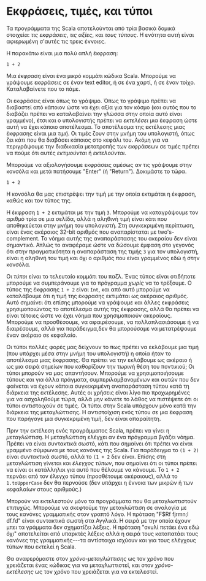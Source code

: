 # Εκφράσεις, τιμές, και τύποι

Τα προγράμματα της Scala αποτελούνται από τρία βασικά δομικά στοιχεία: *τις εκφράσεις*, *τις αξίες*, και *τους τύπους*. Η ενότητα αυτή είναι αφιερωμένη σ'αυτές τις τρεις έννοιες.

Η παρακάτω είναι μια πολύ απλή έκφραση:

```tut:silent:book
1 + 2
```

Μια *έκφραση* είναι ένα μικρό κομμάτι κώδικα Scala. Μπορούμε να γράψουμε εκφράσεις σε έναν text editor, ή σε ένα χαρτί, ή σε έναν τοίχο. Καταλαβαίνετε που το πάμε.

Οι εκφράσεις είναι όπως το γράψιμο. Όπως το γράψιμο πρέπει να διαβαστεί από κάποιον ώστε να έχει αξία για τον κόσμο (και αυτός που το διαβάζει πρέπει να καταλαβαίνει την γλώσσα στην οποία αυτό είναι γραμμένο), έτσι και ο υπολογιστής πρέπει να *εκτελέσει* μια έκφραση ώστε αυτή να έχει κάποιο αποτέλεσμα. Το αποτέλεσμα της εκτέλεσης μιας έκφρασης είναι μια *τιμή*. Οι τιμές ζουν στην μνήμη του υπολογιστή, όπως ζει κάτι που θα διαβάσει κάποιος στο κεφάλι του. Ακόμη για να περιγράψουμε την διαδικασία μετατροπής των εκφράσεων σε τιμές πρέπει να πούμε ότι αυτές *εκτιμούνται* ή *εκτελούνται*.

Μπορούμε να αξιολογήσουμε εκφράσεις αμέσως αν τις γράψουμε στην κονσόλα και μετά πατήσουμε "Enter" (ή "Return"). Δοκιμάστε το τώρα.

```tut:book
1 + 2
```

Η κονσόλα θα μας επιστρέψει την τιμή με την οποία εκτιμάται η έκφραση, καθώς και τον τύπος της.

Η έκφραση `1 + 2` εκτιμάται με την τιμή `3`. Μπορούμε να καταγράψουμε τον αριθμό τρία σε μια σελίδα,  αλλά η αληθινή τιμή είναι κάτι που αποθηκεύεται στην μνήμη του υπολογιστή. Στη συγκεκριμένη περίπτωση, είναι ένας ακέραιος 32-bit αριθμός που αναπαρίσταται με two's-complement. Το νόημα αυτής της αναπαράστασης του ακεραίου δεν είναι σημαντικό. Απλώς το αναφέραμε ώστε να δώσουμε έμφαση στο γεγονός ότι στην πραγματικότητα η αναπαράσταση της τιμής `3` για τον υπολογιστή, είναι η αληθινή του τιμή και όχι ο αριθμός που είναι γραμμένος εδώ ή στην κονσόλα.

Οι *τύποι* είναι το τελευταίο κομμάτι του παζλ. Ένας τύπος είναι οτιδήποτε μπορούμε να συμπεράνουμε για το πρόγραμμα *χωρίς* να το τρέξουμε. Ο τύπος της έκφρασης `1 + 2` είναι `Int`, και από αυτό μπορούμε να καταλάβουμε ότι η τιμή της έκφρασης εκτιμάται ως ακέραιος αριθμός. Αυτό σημαίνει ότι επίσης μπορούμε να γράψουμε και άλλες εκφράσεις χρησιμοποιώντας το αποτέλεσμα αυτής της έκφρασης, αλλά θα πρέπει να είναι τέτοιες ώστε να έχει νόημα που χρησιμοποιούν ακεραίους. Μπορούμε να προσθέσουμε, να αφαιρέσουμε, να πολλαπλασιάσουμε ή να διαιρέσουμε, αλλά για παράδειγμα,δεν θα μπορούσαμε να μετατρέψουμε έναν ακέραιο σε κεφαλαίο.

Οι τύποι πολλές φορές μας δείχνουν το πως πρέπει να εκλάβουμε μια τιμή (που υπάρχει μέσα στην μνήμη του υπολογιστή) η οποία ήταν το αποτέλεσμα μιας έκφρασης. Θα πρέπει να την εκλάβουμε ως ακέραιο ή ως μια σειρά σημείων που καθορίζουν την τωρινή θέση του ποντικιού; Οι τύποι μπορούν να μας απαντήσουν. Μπορούμε να χρησιμοποιήσουμε τύπους και για άλλα πράγματα, συμπεριλαμβανομένων και αυτών που δεν φαίνεται να έχουν κάποια συγκεκριμένη αναπαράσταση τύπου κατά τη διάρκεια της εκτέλεσης. Αυτές οι χρήσεις είναι λίγο πιο προχωρημένες για να ασχοληθούμε τώρα, αλλά μην κάνετε το λάθος να πιστέψετε ότι οι τύποι αντιστοιχούν σε τιμές. Οι τύποι στην Scala υπάρχουν μόνο κατά την διάρκεια της μεταγλώττισης. Η αντιστοίχιση ενός τύπου σε μια έκφραση που παρήγαγε μια συγκεκριμένη τιμή, δεν είναι απαραίτητη.

Πριν την εκτέλεση ενός προγράμματος Scala, πρέπει να γίνει η *μεταγλώττιση*. Η μεταγλώττιση ελέγχει αν ένα πρόγραμμα βγάζει νόημα. Πρέπει να είναι συντακτικά σωστό, κάτι που σημαίνει ότι πρέπει να είναι γραμμένο σύμφωνα με τους κανόνες της Scala. Για παράδειγμα το `(1 + 2)` είναι συντακτικά σωστό, αλλά το `(1 + 2` δεν  είναι. Επίσης στη μεταγλώττιση γίνεται και *έλεγχος τύπων*, που σημαίνει ότι οι τύποι πρέπει να είναι οι κατάλληλοι για αυτό που θέλουμε να κάνουμε. Το `1 + 2` περνάει από τον έλεγχο τύπου (προσθέτουμε ακέραιους), αλλά το `1.toUpperCase` δεν θα περνούσε  (δεν υπάρχει η έννοια των μικρών ή των κεφαλαίων στους αριθμούς.)

Μπορούν να εκτελεστούν μόνο τα προγράμματα που θα μεταγλωττιστούν επιτυχώς. Μπορούμε να σκεφτούμε την μεταγλώττιση σε αναλογία με τους κανόνες γραμματικής στον γραπτό λόγο. Η πρόταση "F$Rf  fjrmn;l df.fd"
είναι συντακτικά σωστή στα Αγγλικά. Η σειρά με την οποία έχουν μπει τα γράμματα δεν σχηματίζει λέξεις. Η πρόταση "σκυλί πετάει ένα εδώ όχι" αποτελείται από  υπαρκτές λέξεις αλλά η σειρά τους καταπατάει τους κανόνες της γραμματικής---τα αντίστοιχα ισχύουν και για τους ελέγχους τύπων που εκτελεί η Scala.

Θα αναφερόμαστε στον *χρόνο-μεταγλώττισης* ως τον χρόνο που χρειάζεται ένας κώδικας για να μεταγλωττιστεί, και στον *χρόνο-εκτέλεσης* ως τον χρόνο που χρειάζεται για να εκτελεστεί.
